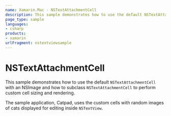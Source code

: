 ```yaml
---
name: Xamarin.Mac - NSTextAttachmentCell
description: This sample demonstrates how to use the default NSTextAttachmentCell with an NSImage and how to subclass NSTextAttachmentCell to perform custom...
page_type: sample
languages:
- csharp
products:
- xamarin
urlFragment: nstextviewsample
---
```

# NSTextAttachmentCell

This sample demonstrates how to use the default `NSTextAttachmentCell` with
an NSImage and how to subclass `NSTextAttachmentCell` to perform custom
cell sizing and rendering.

The sample application, Catpad, uses the custom cells with random images of
cats displayed for editing inside `NSTextView`.

